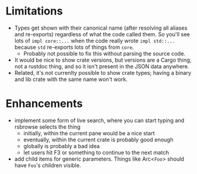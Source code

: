 # Limitations
* Types get shown with their canonical name (after resolving all aliases and re-exports) regardless of what the code called them. So you'll see lots of `impl core::...` when the code really wrote `impl std::...` because `std` re-exports lots of things from `core`.
    * Probably not possible to fix this without parsing the source code.
* It would be nice to show crate versions, but versions are a Cargo thing, not a rustdoc thing, and so it isn't present in the JSON data anywhere.
* Related, it's not currenlty possible to show crate types; having a binary and lib crate with the same name won't work.

# Enhancements
* implement some form of live search, where you can start typing and rsbrowse selects the thing
    * initially, within the current pane would be a nice start
    * eventually, within the current crate is probably good enough
    * globally is probably a bad idea
    * let users hit F3 or something to continue to the next match
* add child items for generic parameters. Things like Arc<`Foo`> should have `Foo`'s children visible.
